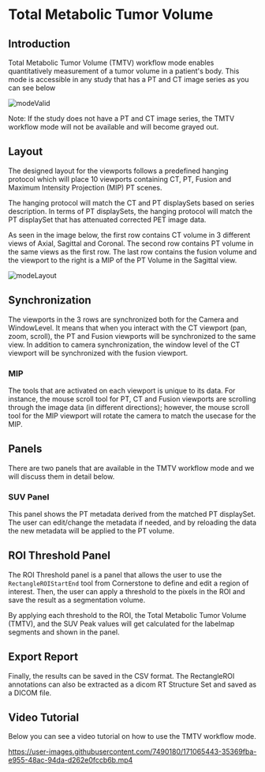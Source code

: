 # Total Metabolic Tumor Volume

## Introduction

Total Metabolic Tumor Volume (TMTV) workflow mode enables quantitatively measurement of a tumor volume in a patient's body.
This mode is accessible in any study that has a PT and CT image series as you can see below


![modeValid](https://user-images.githubusercontent.com/7490180/171256138-7a948654-6836-460c-817a-fa9a1929926b.png)

Note: If the study does not have a PT and CT image series, the TMTV workflow mode will not be available
and will become grayed out.

## Layout
The designed layout for the viewports follows a predefined hanging protocol which will place
10 viewports containing CT, PT, Fusion and Maximum Intensity Projection (MIP) PT scenes.

The hanging protocol will match the CT and PT displaySets based on series description. In terms
of PT displaySets, the hanging protocol will match the PT displaySet that has attenuated
corrected PET image data.

As seen in the image below, the first row contains CT volume in 3 different views of Axial,
Sagittal and Coronal. The second row contains PT volume in the same views as the first row.
The last row contains the fusion volume and the viewport to the right is a MIP of the PT
Volume in the Sagittal view.



![modeLayout](https://user-images.githubusercontent.com/7490180/171256159-1e94edac-985f-4de3-8759-27a077541f8f.png)

## Synchronization

The viewports in the 3 rows are synchronized both for the Camera and WindowLevel.
It means that when you interact with the CT viewport (pan, zoom, scroll),
the PT and Fusion viewports will be synchronized to the same view. In addition
to camera synchronization, the window level of the CT viewport will be synchronized
with the fusion viewport.


### MIP
The tools that are activated on each viewport is unique to its data. For instance,
the mouse scroll tool for PT, CT and Fusion viewports are scrolling through the image data
(in different directions); however, the mouse scroll tool for the MIP viewport will
rotate the camera to match the usecase for the MIP.


## Panels
There are two panels that are available in the TMTV workflow mode and we will
discuss them in detail below.

### SUV Panel
This panel shows the PT metadata derived from the matched PT displaySet. The user
can edit/change the metadata if needed, and by reloading the data the new
metadata will be applied to the PT volume.


## ROI Threshold Panel
The ROI Threshold panel is a panel that allows the user to use the `RectangleROIStartEnd`
tool from Cornerstone to define and edit a region of interest. Then, the user can
apply a threshold to the pixels in the ROI and save the result as a segmentation volume.

By applying each threshold to the ROI, the Total Metabolic Tumor Volume (TMTV), and
the SUV Peak values will get calculated for the labelmap segments and shown in the
panel.


## Export Report

Finally, the results can be saved in the CSV format. The RectangleROI annotations
can also be extracted as a dicom RT Structure Set and saved as a DICOM file.


## Video Tutorial

Below you can see a video tutorial on how to use the TMTV workflow mode.


https://user-images.githubusercontent.com/7490180/171065443-35369fba-e955-48ac-94da-d262e0fccb6b.mp4
